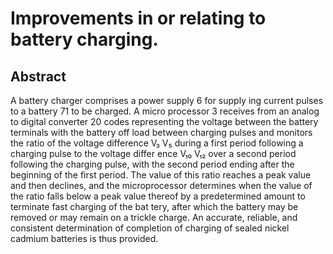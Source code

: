 # Improvements in or relating to battery charging.

## Abstract
A battery charger comprises a power supply 6 for supply ing current pulses to a battery 71 to be charged. A micro processor 3 receives from an analog to digital converter 20 codes representing the voltage between the battery terminals with the battery off load between charging pulses and monitors the ratio of the voltage difference V₃ V₅ during a first period following a charging pulse to the voltage differ ence V₁₀ V₁₂ over a second period following the charging pulse, with the second period ending after the beginning of the first period. The value of this ratio reaches a peak value and then declines, and the microprocessor determines when the value of the ratio falls below a peak value thereof by a predetermined amount to terminate fast charging of the bat tery, after which the battery may be removed or may remain on a trickle charge. An accurate, reliable, and consistent determination of completion of charging of sealed nickel cadmium batteries is thus provided.